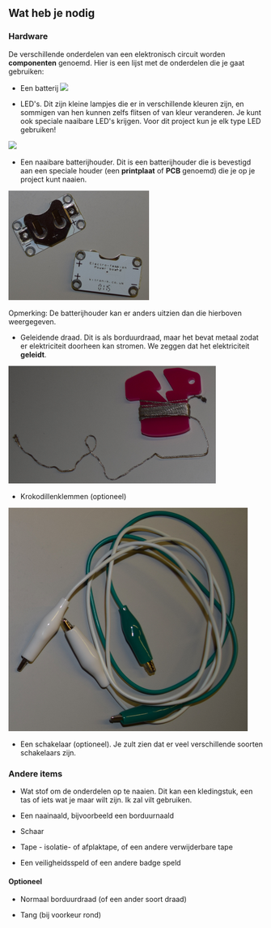 ## Wat heb je nodig

### Hardware

De verschillende onderdelen van een elektronisch circuit worden **componenten** genoemd. Hier is een lijst met de onderdelen die je gaat gebruiken:

+ Een batterij ![](images/batteries.png)

+ LED's. Dit zijn kleine lampjes die er in verschillende kleuren zijn, en sommigen van hen kunnen zelfs flitsen of van kleur veranderen. Je kunt ook speciale naaibare LED's krijgen. Voor dit project kun je elk type LED gebruiken!

![](images/LEDs_mix.png)

+ Een naaibare batterijhouder. Dit is een batterijhouder die is bevestigd aan een speciale houder (een **printplaat** of **PCB** genoemd) die je op je project kunt naaien.

![](images/battery_holders.png)

Opmerking: De batterijhouder kan er anders uitzien dan die hierboven weergegeven.

+ Geleidende draad. Dit is als borduurdraad, maar het bevat metaal zodat er elektriciteit doorheen kan stromen. We zeggen dat het elektriciteit **geleidt**.

![](images/thread.png)

+ Krokodillenklemmen (optioneel)

![](images/crocs.png)

+ Een schakelaar (optioneel). Je zult zien dat er veel verschillende soorten schakelaars zijn.

### Andere items

+ Wat stof om de onderdelen op te naaien. Dit kan een kledingstuk, een tas of iets wat je maar wilt zijn. Ik zal vilt gebruiken.

+ Een naainaald, bijvoorbeeld een borduurnaald

+ Schaar

+ Tape - isolatie- of afplaktape, of een andere verwijderbare tape

+ Een veiligheidsspeld of een andere badge speld

#### Optioneel

+ Normaal borduurdraad (of een ander soort draad)

+ Tang (bij voorkeur rond)
 
